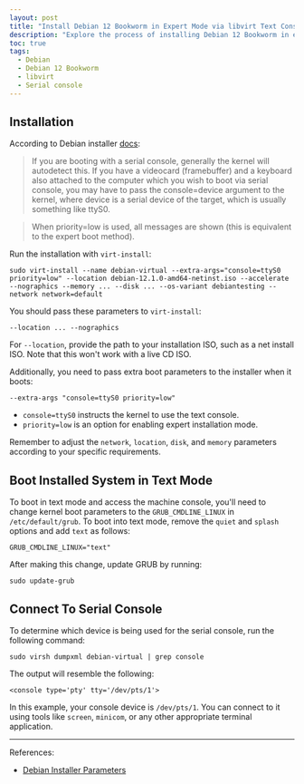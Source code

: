 ```yaml
---
layout: post
title: "Install Debian 12 Bookworm in Expert Mode via libvirt Text Console on Graphics-Less Server"
description: "Explore the process of installing Debian 12 Bookworm in expert mode on a machine without graphics, utilizing the libvirt text console."
toc: true
tags:
  - Debian
  - Debian 12 Bookworm
  - libvirt
  - Serial console
---
```


## Installation

According to Debian installer [docs](https://www.debian.org/releases/bookworm/amd64/ch05s03.en.html#installer-args):

> If you are booting with a serial console, generally the kernel will autodetect this. If you have a videocard (framebuffer) and a keyboard also attached to the computer which you wish to boot via serial console, you may have to pass the console=device argument to the kernel, where device is a serial device of the target, which is usually something like ttyS0.

> When priority=low is used, all messages are shown (this is equivalent to the expert boot method).

Run the installation with `virt-install`:

```shell
sudo virt-install --name debian-virtual --extra-args="console=ttyS0 priority=low" --location debian-12.1.0-amd64-netinst.iso --accelerate --nographics --memory ... --disk ... --os-variant debiantesting --network network=default
```

You should pass these parameters to `virt-install`:

```text
--location ... --nographics
```

For `--location`, provide the path to your installation ISO, such as a net install ISO. Note that this won't work with a live CD ISO.

Additionally, you need to pass extra boot parameters to the installer when it boots:

```text
--extra-args "console=ttyS0 priority=low"
```

* `console=ttyS0` instructs the kernel to use the text console.
* `priority=low` is an option for enabling expert installation mode.

Remember to adjust the `network`, `location`, `disk`, and `memory` parameters according to your specific requirements.

## Boot Installed System in Text Mode

To boot in text mode and access the machine console, you'll need to change kernel boot parameters to the `GRUB_CMDLINE_LINUX` in `/etc/default/grub`. To boot into text mode, remove the `quiet` and `splash` options and add `text` as follows:

```text
GRUB_CMDLINE_LINUX="text"
```

After making this change, update GRUB by running:

```shell
sudo update-grub
```

## Connect To Serial Console

To determine which device is being used for the serial console, run the following command:

```shell
sudo virsh dumpxml debian-virtual | grep console
```

The output will resemble the following:

```text
<console type='pty' tty='/dev/pts/1'>
```

In this example, your console device is `/dev/pts/1`. You can connect to it using tools like `screen`, `minicom`, or any other appropriate terminal application.

---

References:

* [Debian Installer Parameters](https://www.debian.org/releases/bookworm/amd64/ch05s03.en.html#installer-args)
